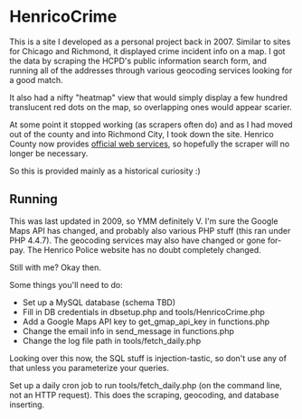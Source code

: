 HenricoCrime
============

This is a site I developed as a personal project back in 2007. Similar to sites for Chicago and Richmond, 
it displayed crime incident info on a map. I got the data by scraping the HCPD's public information search form,
and running all of the addresses through various geocoding services looking for a good match.

It also had a nifty "heatmap" view that would simply display a few hundred translucent red dots on the map, so
overlapping ones would appear scarier.

At some point it stopped working (as scrapers often do) and as I had moved out of the county and into Richmond City, 
I took down the site.  Henrico County now provides [official web services](http://randolph.co.henrico.va.us/public-data-access/webservices/default.aspx), so hopefully the scraper will
no longer be necessary.

So this is provided mainly as a historical curiosity :)

Running
-------

This was last updated in 2009, so YMM definitely V.  I'm sure the Google Maps API has changed, and probably
also various PHP stuff (this ran under PHP 4.4.7).  The geocoding services may also have changed or gone for-pay.
The Henrico Police website has no doubt completely changed.

Still with me? Okay then.

Some things you'll need to do:

* Set up a MySQL database (schema TBD)
* Fill in DB credentials in dbsetup.php and tools/HenricoCrime.php
* Add a Google Maps API key to get_gmap_api_key in functions.php
* Change the email info in send_message in functions.php
* Change the log file path in tools/fetch_daily.php

Looking over this now, the SQL stuff is injection-tastic, so don't use any of that unless you parameterize
your queries.

Set up a daily cron job to run tools/fetch_daily.php (on the command line, not an HTTP request). This does
the scraping, geocoding, and database inserting.
